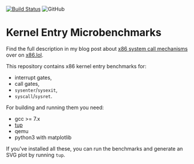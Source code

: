 [![Build Status](https://travis-ci.org/blitz/kernel_entry_benchmark.svg?branch=master)](https://travis-ci.org/blitz/kernel_entry_benchmark)
![GitHub](https://img.shields.io/github/license/blitz/kernel_entry_benchmark.svg?color=green)

# Kernel Entry Microbenchmarks

Find the full description in my blog post about [x86 system call
mechanisms](https://x86.lol/generic/2019/07/04/kernel-entry.html) over on
[x86.lol](https://x86.lol/).

This repository contains x86 kernel entry benchmarks for:

 - interrupt gates,
 - call gates,
 - `sysenter`/`sysexit`,
 - `syscall`/`sysret`.

For building and running them you need:

 - gcc >= 7.x
 - [tup](http://gittup.org/tup/)
 - qemu
 - python3 with matplotlib

If you've installed all these, you can run the benchmarks and generate an SVG
plot by running `tup`.
